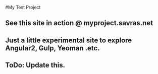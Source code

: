 #My Test Project
## See this site in action @ myproject.savras.net
## Just a little experimental site to explore Angular2, Gulp, Yeoman .etc.
## ToDo: Update this.
